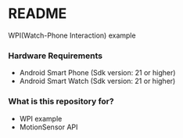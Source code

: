 # README #

WPI(Watch-Phone Interaction) example

### Hardware Requirements ###

* Android Smart Phone (Sdk version: 21 or higher)
* Android Smart Watch (Sdk version: 21 or higher)

### What is this repository for? ###

* WPI example
* MotionSensor API
